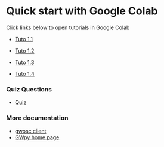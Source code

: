 # Quick start with Google Colab

Click links below to open tutorials in Google Colab

* <a href="https://colab.research.google.com/github/gw-odw/odw-2021/blob/master/Tutorials/Day_1/Tuto%201.1%20Discovering%20Open%20Data.ipynb" target="_blank">Tuto 1.1</a>
                
* <a href="https://colab.research.google.com/github/gw-odw/odw-2021/blob/master/Tutorials/Day_1/Tuto%201.2%20Open%20Data%20access%20with%20GWpy.ipynb" target="_blank">Tuto 1.2</a>
* <a href="https://colab.research.google.com/github/gw-odw/odw-2021/blob/master/Tutorials/Day_1/Tuto%201.3%20Q-transforms%20with%20GWpy.ipynb" target="_blank">Tuto 1.3</a>
* <a href="https://colab.research.google.com/github/gw-odw/odw-2021/blob/master/Tutorials/Day_1/Tuto%201.4%20Generating%20waveforms.ipynb" target="_blank">Tuto 1.4</a>


### Quiz Questions

* [Quiz](https://drive.google.com/drive/folders/1NDNi96q7iPzdAs2ljOJIec7cGDWa_r3-)


### More documentation

* [gwosc client](https://pypi.org/project/gwosc/)
* [GWpy home page](https://gwpy.github.io)
